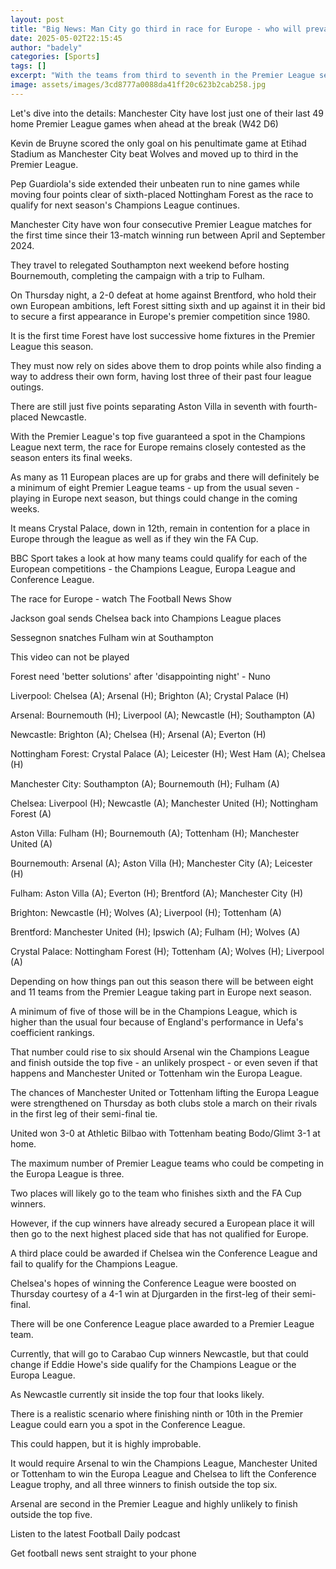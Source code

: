 ```yaml
---
layout: post
title: "Big News: Man City go third in race for Europe - who will prevail?"
date: 2025-05-02T22:15:45
author: "badely"
categories: [Sports]
tags: []
excerpt: "With the teams from third to seventh in the Premier League separated by just seven points, the race to secure Champions League football next season is"
image: assets/images/3cd8777a0088da41ff20c623b2cab258.jpg
---
```


Let's dive into the details: Manchester City have lost just one of their last 49 home Premier League games when ahead at the break (W42 D6)

Kevin de Bruyne scored the only goal on his penultimate game at Etihad Stadium as Manchester City beat Wolves and moved up to third in the Premier League.

Pep Guardiola's side extended their unbeaten run to nine games while moving four points clear of sixth-placed Nottingham Forest as the race to qualify for next season's Champions League continues.

Manchester City have won four consecutive Premier League matches for the first time since their 13-match winning run between April and September 2024.

They travel to relegated Southampton next weekend before hosting Bournemouth, completing the campaign with a trip to Fulham. 

On Thursday night, a 2-0 defeat at home against Brentford, who hold their own European ambitions, left Forest sitting sixth and up against it in their bid to secure a first appearance in Europe's premier competition since 1980.

It is the first time Forest have lost successive home fixtures in the Premier League this season.

They must now rely on sides above them to drop points while also finding a way to address their own form, having lost three of their past four league outings.

There are still just five points separating Aston Villa in seventh with fourth-placed Newcastle.

With the Premier League's top five guaranteed a spot in the Champions League next term, the race for Europe remains closely contested as the season enters its final weeks. 

As many as 11 European places are up for grabs and there will definitely be a minimum of eight Premier League teams - up from the usual seven - playing in Europe next season, but things could change in the coming weeks.

It means Crystal Palace, down in 12th, remain in contention for a place in Europe through the league as well as if they win the FA Cup. 

BBC Sport takes a look at how many teams could qualify for each of the European competitions - the Champions League, Europa League and Conference League.

The race for Europe - watch The Football News Show

Jackson goal sends Chelsea back into Champions League places

Sessegnon snatches Fulham win at Southampton

This video can not be played

Forest need 'better solutions' after 'disappointing night' - Nuno

Liverpool: Chelsea (A); Arsenal (H); Brighton (A); Crystal Palace (H)

Arsenal: Bournemouth (H); Liverpool (A); Newcastle (H); Southampton (A)

Newcastle: Brighton (A); Chelsea (H); Arsenal (A); Everton (H)

Nottingham Forest: Crystal Palace (A); Leicester (H); West Ham (A); Chelsea (H)

Manchester City: Southampton (A); Bournemouth (H); Fulham (A)

Chelsea: Liverpool (H); Newcastle (A); Manchester United (H); Nottingham Forest (A)

Aston Villa: Fulham (H); Bournemouth (A); Tottenham (H); Manchester United (A)

Bournemouth: Arsenal (A); Aston Villa (H); Manchester City (A); Leicester (H)

Fulham: Aston Villa (A); Everton (H); Brentford (A); Manchester City (H)

Brighton: Newcastle (H); Wolves (A); Liverpool (H); Tottenham (A)

Brentford: Manchester United (H); Ipswich (A); Fulham (H); Wolves (A)

Crystal Palace: Nottingham Forest (H); Tottenham (A); Wolves (H); Liverpool (A)

Depending on how things pan out this season there will be between eight and 11 teams from the Premier League taking part in Europe next season.

A minimum of five of those will be in the Champions League, which is higher than the usual four because of England's performance in Uefa's coefficient rankings.

That number could rise to six should Arsenal win the Champions League and finish outside the top five - an unlikely prospect - or even seven if that happens and Manchester United or Tottenham win the Europa League.

The chances of Manchester United or Tottenham lifting the Europa League were strengthened on Thursday as both clubs stole a march on their rivals in the first leg of their semi-final tie.

United won 3-0 at Athletic Bilbao with Tottenham beating Bodo/Glimt 3-1 at home.

The maximum number of Premier League teams who could be competing in the Europa League is three. 

Two places will likely go to the team who finishes sixth and the FA Cup winners.

However, if the cup winners have already secured a European place it will then go to the next highest placed side that has not qualified for Europe.

A third place could be awarded if Chelsea win the Conference League and fail to qualify for the Champions League.

Chelsea's hopes of winning the Conference League were boosted on Thursday courtesy of a 4-1 win at Djurgarden in the first-leg of their semi-final.

There will be one Conference League place awarded to a Premier League team.

Currently, that will go to Carabao Cup winners Newcastle, but that could change if Eddie Howe's side qualify for the Champions League or the Europa League. 

As Newcastle currently sit inside the top four that looks likely.

There is a realistic scenario where finishing ninth or 10th in the Premier League could earn you a spot in the Conference League.

This could happen, but it is highly improbable.

It would require Arsenal to win the Champions League, Manchester United or Tottenham to win the Europa League and Chelsea to lift the Conference League trophy, and all three winners to finish outside the top six.

Arsenal are second in the Premier League and highly unlikely to finish outside the top five.

Listen to the latest Football Daily podcast

Get football news sent straight to your phone

